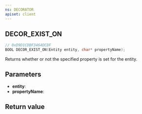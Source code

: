 ```yaml
---
ns: DECORATOR
apiset: client
---
```

## DECOR_EXIST_ON

```c
// 0xD9D1CDBF3464DCDF
BOOL DECOR_EXIST_ON(Entity entity, char* propertyName);
```

Returns whether or not the specified property is set for the entity.

## Parameters
* **entity**:
* **propertyName**:

## Return value